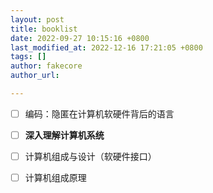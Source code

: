 ```yaml
---
layout: post
title: booklist
date: 2022-09-27 10:15:16 +0800
last_modified_at: 2022-12-16 17:21:05 +0800
tags: []
author: fakecore
author_url:

---
```


- [ ] 编码：隐匿在计算机软硬件背后的语言
- [ ] **深入理解计算机系统**
- [ ] 计算机组成与设计（软硬件接口）
- [ ] 计算机组成原理



